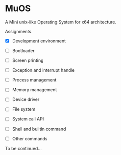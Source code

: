 # MuOS

A Mini unix-like Operating System for x64 architecture.

Assignments
- [x] Development environment
- [ ] Bootloader
- [ ] Screen printing
- [ ] Exception and interrupt handle
- [ ] Process management
- [ ] Memory management
- [ ] Device driver
- [ ] File system
- [ ] System call API
- [ ] Shell and builtin command
- [ ] Other commands


To be continued...
